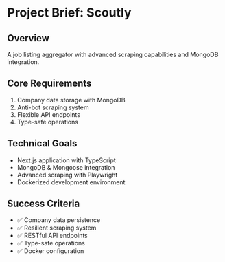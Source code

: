 # Project Brief: Scoutly

## Overview

A job listing aggregator with advanced scraping capabilities and MongoDB integration.

## Core Requirements

1. Company data storage with MongoDB
2. Anti-bot scraping system
3. Flexible API endpoints
4. Type-safe operations

## Technical Goals

- Next.js application with TypeScript
- MongoDB & Mongoose integration
- Advanced scraping with Playwright
- Dockerized development environment

## Success Criteria

- ✅ Company data persistence
- ✅ Resilient scraping system
- ✅ RESTful API endpoints
- ✅ Type-safe operations
- ✅ Docker configuration
